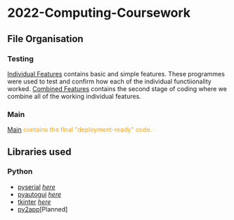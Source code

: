 # 2022-Computing-Coursework

## File Organisation
### Testing
[Individual Features](https://github.com/Shanjiith-Pranov/2022-Computing-Coursework/tree/main/Testing/Individual%20features) contains basic and simple features. These programmes were used to test and confirm how each of the individual functiionality worked. [Combined Features](https://github.com/Shanjiith-Pranov/2022-Computing-Coursework/tree/main/Testing/Conbined%20Features) contains the second stage of coding where we combine all of the working individual features.
### Main
[Main]() <span style="color:orange;">contains the final "deployment-ready" code.<sub><sup><sub><sup><sub><sup><sub><sup><sub><sup><sub><sup><sub><sup><sub><sup>_What else did you expect?_</sup></sub></sup></sub></sup></sub></sup></sub></sup></sub></sup></sub></sup></sub></sup></sub></span>

## Libraries used
### Python
- [pyserial](https://github.com/pyserial/pyserial) [_here_](https://github.com/Shanjiith-Pranov/2022-Computing-Coursework/search?l=Python&q=serial)
- [pyautogui](https://github.com/asweigart/pyautogui) [_here_](https://github.com/Shanjiith-Pranov/2022-Computing-Coursework/search?l=Python&q=pyautogui)
- [tkinter](https://docs.python.org/3/library/tk.html) [_here_](https://github.com/Shanjiith-Pranov/2022-Computing-Coursework/search?l=Python&q=tkinter)
- [py2app](https://github.com/ronaldoussoren/py2app)[Planned]
